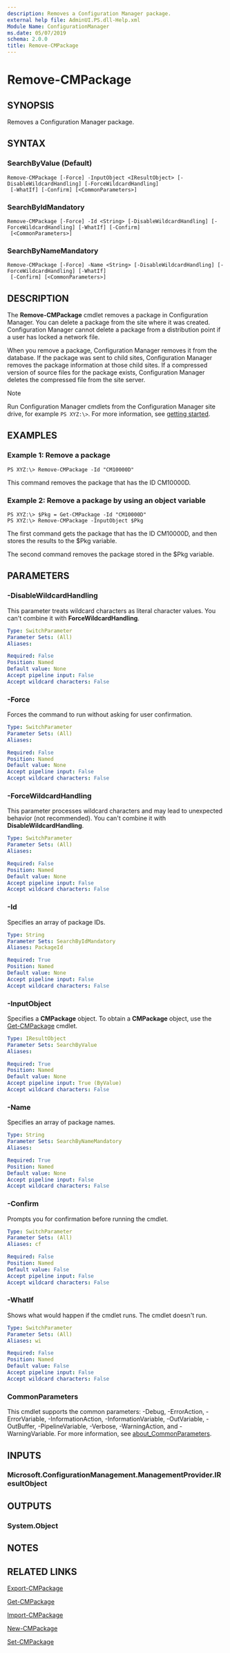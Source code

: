 ```yaml
---
description: Removes a Configuration Manager package.
external help file: AdminUI.PS.dll-Help.xml
Module Name: ConfigurationManager
ms.date: 05/07/2019
schema: 2.0.0
title: Remove-CMPackage
---
```


# Remove-CMPackage

## SYNOPSIS
Removes a Configuration Manager package.

## SYNTAX

### SearchByValue (Default)
```
Remove-CMPackage [-Force] -InputObject <IResultObject> [-DisableWildcardHandling] [-ForceWildcardHandling]
 [-WhatIf] [-Confirm] [<CommonParameters>]
```

### SearchByIdMandatory
```
Remove-CMPackage [-Force] -Id <String> [-DisableWildcardHandling] [-ForceWildcardHandling] [-WhatIf] [-Confirm]
 [<CommonParameters>]
```

### SearchByNameMandatory
```
Remove-CMPackage [-Force] -Name <String> [-DisableWildcardHandling] [-ForceWildcardHandling] [-WhatIf]
 [-Confirm] [<CommonParameters>]
```

## DESCRIPTION
The **Remove-CMPackage** cmdlet removes a package in Configuration Manager.
You can delete a package from the site where it was created.
Configuration Manager cannot delete a package from a distribution point if a user has locked a network file.

When you remove a package, Configuration Manager removes it from the database.
If the package was sent to child sites, Configuration Manager removes the package information at those child sites.
If a compressed version of source files for the package exists, Configuration Manager deletes the compressed file from the site server.

> [!NOTE]
> Run Configuration Manager cmdlets from the Configuration Manager site drive, for example `PS XYZ:\>`. For more information, see [getting started](/powershell/sccm/overview).

## EXAMPLES

### Example 1: Remove a package
```
PS XYZ:\> Remove-CMPackage -Id "CM10000D"
```

This command removes the package that has the ID CM10000D.

### Example 2: Remove a package by using an object variable
```
PS XYZ:\> $Pkg = Get-CMPackage -Id "CM10000D"
PS XYZ:\> Remove-CMPackage -InputObject $Pkg
```

The first command gets the package that has the ID CM10000D, and then stores the results to the $Pkg variable.

The second command removes the package stored in the $Pkg variable.

## PARAMETERS

### -DisableWildcardHandling

This parameter treats wildcard characters as literal character values. You can't combine it with **ForceWildcardHandling**.

```yaml
Type: SwitchParameter
Parameter Sets: (All)
Aliases:

Required: False
Position: Named
Default value: None
Accept pipeline input: False
Accept wildcard characters: False
```

### -Force
Forces the command to run without asking for user confirmation.

```yaml
Type: SwitchParameter
Parameter Sets: (All)
Aliases:

Required: False
Position: Named
Default value: None
Accept pipeline input: False
Accept wildcard characters: False
```

### -ForceWildcardHandling

This parameter processes wildcard characters and may lead to unexpected behavior (not recommended). You can't combine it with **DisableWildcardHandling**.

```yaml
Type: SwitchParameter
Parameter Sets: (All)
Aliases:

Required: False
Position: Named
Default value: None
Accept pipeline input: False
Accept wildcard characters: False
```

### -Id
Specifies an array of package IDs.

```yaml
Type: String
Parameter Sets: SearchByIdMandatory
Aliases: PackageId

Required: True
Position: Named
Default value: None
Accept pipeline input: False
Accept wildcard characters: False
```

### -InputObject
Specifies a **CMPackage** object.
To obtain a **CMPackage** object, use the [Get-CMPackage](Get-CMPackage.md) cmdlet.

```yaml
Type: IResultObject
Parameter Sets: SearchByValue
Aliases:

Required: True
Position: Named
Default value: None
Accept pipeline input: True (ByValue)
Accept wildcard characters: False
```

### -Name
Specifies an array of package names.

```yaml
Type: String
Parameter Sets: SearchByNameMandatory
Aliases:

Required: True
Position: Named
Default value: None
Accept pipeline input: False
Accept wildcard characters: False
```

### -Confirm
Prompts you for confirmation before running the cmdlet.

```yaml
Type: SwitchParameter
Parameter Sets: (All)
Aliases: cf

Required: False
Position: Named
Default value: False
Accept pipeline input: False
Accept wildcard characters: False
```

### -WhatIf

Shows what would happen if the cmdlet runs. The cmdlet doesn't run.

```yaml
Type: SwitchParameter
Parameter Sets: (All)
Aliases: wi

Required: False
Position: Named
Default value: False
Accept pipeline input: False
Accept wildcard characters: False
```

### CommonParameters
This cmdlet supports the common parameters: -Debug, -ErrorAction, -ErrorVariable, -InformationAction, -InformationVariable, -OutVariable, -OutBuffer, -PipelineVariable, -Verbose, -WarningAction, and -WarningVariable. For more information, see [about_CommonParameters](http://go.microsoft.com/fwlink/?LinkID=113216).

## INPUTS

### Microsoft.ConfigurationManagement.ManagementProvider.IResultObject
## OUTPUTS

### System.Object
## NOTES

## RELATED LINKS

[Export-CMPackage](Export-CMPackage.md)

[Get-CMPackage](Get-CMPackage.md)

[Import-CMPackage](Import-CMPackage.md)

[New-CMPackage](New-CMPackage.md)

[Set-CMPackage](Set-CMPackage.md)


